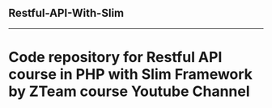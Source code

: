 ## Restful-API-With-Slim

---

# Code repository for Restful API course in PHP with Slim Framework by ZTeam course Youtube Channel
